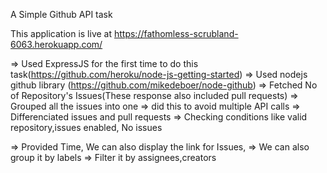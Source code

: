 A Simple Github API task

This application is live at https://fathomless-scrubland-6063.herokuapp.com/



=> Used ExpressJS for the first time to do this task(https://github.com/heroku/node-js-getting-started)
=> Used nodejs github library (https://github.com/mikedeboer/node-github)
=> Fetched No of Repository's Issues(These response also included pull requests)
=> Grouped all the issues into one
=> did this to avoid multiple API calls
=> Differenciated issues and pull requests
=> Checking conditions like valid repository,issues enabled, No issues

=> Provided Time, We can also display the link for Issues,
=> We can also group it by labels
=> Filter it by assignees,creators 
